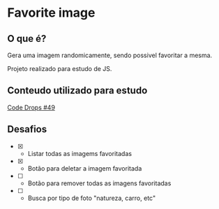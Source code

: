# Favorite image

## O que é?

Gera uma imagem randomicamente, sendo possivel favoritar a mesma.

Projeto realizado para estudo de JS.

## Conteudo utilizado para estudo

[Code Drops #49](https://www.youtube.com/watch?v=De5np8phQxo)

## Desafios

- [x] - Listar todas as imagems favoritadas

- [x] - Botão para deletar a imagem favoritada

- [ ] - Botão para remover todas as imagens favoritadas

- [ ] - Busca por tipo de foto "natureza, carro, etc"
